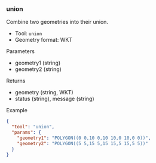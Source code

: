 ### union

Combine two geometries into their union.

- Tool: `union`
- Geometry format: WKT

Parameters

- geometry1 (string)
- geometry2 (string)

Returns

- geometry (string, WKT)
- status (string), message (string)

Example

```json
{
  "tool": "union",
  "params": {
    "geometry1": "POLYGON((0 0,10 0,10 10,0 10,0 0))",
    "geometry2": "POLYGON((5 5,15 5,15 15,5 15,5 5))"
  }
}
```
